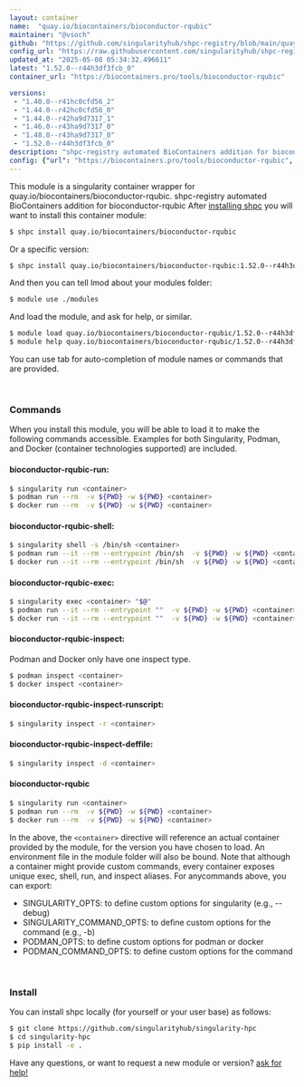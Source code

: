 ```yaml
---
layout: container
name:  "quay.io/biocontainers/bioconductor-rqubic"
maintainer: "@vsoch"
github: "https://github.com/singularityhub/shpc-registry/blob/main/quay.io/biocontainers/bioconductor-rqubic/container.yaml"
config_url: "https://raw.githubusercontent.com/singularityhub/shpc-registry/main/quay.io/biocontainers/bioconductor-rqubic/container.yaml"
updated_at: "2025-05-08 05:34:32.496611"
latest: "1.52.0--r44h3df3fcb_0"
container_url: "https://biocontainers.pro/tools/bioconductor-rqubic"

versions:
 - "1.40.0--r41hc0cfd56_2"
 - "1.44.0--r42hc0cfd56_0"
 - "1.44.0--r42ha9d7317_1"
 - "1.46.0--r43ha9d7317_0"
 - "1.48.0--r43ha9d7317_0"
 - "1.52.0--r44h3df3fcb_0"
description: "shpc-registry automated BioContainers addition for bioconductor-rqubic"
config: {"url": "https://biocontainers.pro/tools/bioconductor-rqubic", "maintainer": "@vsoch", "description": "shpc-registry automated BioContainers addition for bioconductor-rqubic", "latest": {"1.52.0--r44h3df3fcb_0": "sha256:53ccec283fa6d0e5ece95ca89f24669eba403e677409927d21b6bae11d6e6df2"}, "tags": {"1.40.0--r41hc0cfd56_2": "sha256:72476766f7e29083d3dfee75909a7f5cd422ad658d1611f84942d066f4faf58e", "1.44.0--r42hc0cfd56_0": "sha256:a1f41d550391670ef348e3b573f7ada0c69e39d8d03940e560258f9fdcc5fa7d", "1.44.0--r42ha9d7317_1": "sha256:38915b68049bda62c5cb33c25fa735cff6f2052c49285863b5eb734797abe50c", "1.46.0--r43ha9d7317_0": "sha256:2e01b17c5800d31a83e625df60f2a858925e4dbbfe661441814dc9f709b0dac6", "1.48.0--r43ha9d7317_0": "sha256:145cb2c003c2061d1b28b4ad41e2e5468cab5c94a6c9dacb7c5fa828fcf5c37b", "1.52.0--r44h3df3fcb_0": "sha256:53ccec283fa6d0e5ece95ca89f24669eba403e677409927d21b6bae11d6e6df2"}, "docker": "quay.io/biocontainers/bioconductor-rqubic"}
---
```


This module is a singularity container wrapper for quay.io/biocontainers/bioconductor-rqubic.
shpc-registry automated BioContainers addition for bioconductor-rqubic
After [installing shpc](#install) you will want to install this container module:


```bash
$ shpc install quay.io/biocontainers/bioconductor-rqubic
```

Or a specific version:

```bash
$ shpc install quay.io/biocontainers/bioconductor-rqubic:1.52.0--r44h3df3fcb_0
```

And then you can tell lmod about your modules folder:

```bash
$ module use ./modules
```

And load the module, and ask for help, or similar.

```bash
$ module load quay.io/biocontainers/bioconductor-rqubic/1.52.0--r44h3df3fcb_0
$ module help quay.io/biocontainers/bioconductor-rqubic/1.52.0--r44h3df3fcb_0
```

You can use tab for auto-completion of module names or commands that are provided.

<br>

### Commands

When you install this module, you will be able to load it to make the following commands accessible.
Examples for both Singularity, Podman, and Docker (container technologies supported) are included.

#### bioconductor-rqubic-run:

```bash
$ singularity run <container>
$ podman run --rm  -v ${PWD} -w ${PWD} <container>
$ docker run --rm  -v ${PWD} -w ${PWD} <container>
```

#### bioconductor-rqubic-shell:

```bash
$ singularity shell -s /bin/sh <container>
$ podman run --it --rm --entrypoint /bin/sh  -v ${PWD} -w ${PWD} <container>
$ docker run --it --rm --entrypoint /bin/sh  -v ${PWD} -w ${PWD} <container>
```

#### bioconductor-rqubic-exec:

```bash
$ singularity exec <container> "$@"
$ podman run --it --rm --entrypoint ""  -v ${PWD} -w ${PWD} <container> "$@"
$ docker run --it --rm --entrypoint ""  -v ${PWD} -w ${PWD} <container> "$@"
```

#### bioconductor-rqubic-inspect:

Podman and Docker only have one inspect type.

```bash
$ podman inspect <container>
$ docker inspect <container>
```

#### bioconductor-rqubic-inspect-runscript:

```bash
$ singularity inspect -r <container>
```

#### bioconductor-rqubic-inspect-deffile:

```bash
$ singularity inspect -d <container>
```



#### bioconductor-rqubic

```bash
$ singularity run <container>
$ podman run --rm  -v ${PWD} -w ${PWD} <container>
$ docker run --rm  -v ${PWD} -w ${PWD} <container>
```


In the above, the `<container>` directive will reference an actual container provided
by the module, for the version you have chosen to load. An environment file in the
module folder will also be bound. Note that although a container
might provide custom commands, every container exposes unique exec, shell, run, and
inspect aliases. For anycommands above, you can export:

 - SINGULARITY_OPTS: to define custom options for singularity (e.g., --debug)
 - SINGULARITY_COMMAND_OPTS: to define custom options for the command (e.g., -b)
 - PODMAN_OPTS: to define custom options for podman or docker
 - PODMAN_COMMAND_OPTS: to define custom options for the command

<br>

### Install

You can install shpc locally (for yourself or your user base) as follows:

```bash
$ git clone https://github.com/singularityhub/singularity-hpc
$ cd singularity-hpc
$ pip install -e .
```

Have any questions, or want to request a new module or version? [ask for help!](https://github.com/singularityhub/singularity-hpc/issues)